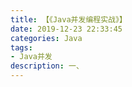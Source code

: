 ```yaml
---
title: 【《Java并发编程实战》】
date: 2019-12-23 22:33:45
categories: Java
tags: 
- Java并发
description: 一、
---
```


